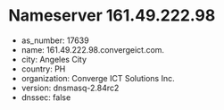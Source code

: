 # Nameserver 161.49.222.98

* as_number: 17639
* name: 161.49.222.98.convergeict.com.
* city: Angeles City
* country: PH
* organization: Converge ICT Solutions Inc.
* version: dnsmasq-2.84rc2
* dnssec: false

